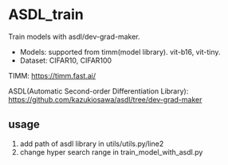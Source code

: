 # ASDL_train
Train models with asdl/dev-grad-maker.

- Models: supported from timm(model library). vit-b16, vit-tiny.
- Dataset: CIFAR10, CIFAR100

TIMM:
https://timm.fast.ai/

ASDL(Automatic Second-order Differentiation Library):
https://github.com/kazukiosawa/asdl/tree/dev-grad-maker

## usage
  1. add path of asdl library in utils/utils.py/line2
  2. change hyper search range in train_model_with_asdl.py
